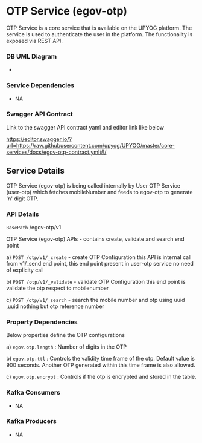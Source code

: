 
# OTP Service (egov-otp)

OTP Service is a core service that is available on the UPYOG platform.  The service is used to authenticate the user in the platform.
The functionality is exposed via REST API.



### DB UML Diagram

- 


### Service Dependencies

- NA


### Swagger API Contract

Link to the swagger API contract yaml and editor link like below

https://editor.swagger.io/?url=https://raw.githubusercontent.com/upyog/UPYOG/master/core-services/docs/egov-otp-contract.yml#!/



## Service Details

OTP Service (egov-otp) is being called internally by User OTP Service (user-otp) which fetches mobileNumber and feeds to egov-otp to generate 'n' digit OTP. 



### API Details

`BasePath` /egov-otp/v1

OTP Service (egov-otp) APIs - contains create, validate and search end point

a) `POST /otp/v1/_create`   - create OTP Configuration this API is internal call from v1/_send end point, this end point present in user-otp service no need of explicity call

b) `POST /otp/v1/_validate` - validate OTP Configuration this end point is validate the otp respect to mobilenumber

c) `POST /otp/v1/_search`   - search the mobile number and otp using uuid ,uuid nothing but otp reference number



### Property Dependencies

Below properties define the OTP configurations 

a)  `egov.otp.length`  : Number of digits in the OTP 

b)  `egov.otp.ttl`     : Controls the validity time frame of the otp. Default value is 900 seconds. Another OTP generated within this time frame is also allowed. 

c)  `egov.otp.encrypt` : Controls if the otp is encrypted and stored in the table.



### Kafka Consumers

- NA

### Kafka Producers

- NA
